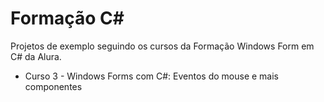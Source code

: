 # Formação C#

Projetos de exemplo seguindo os cursos da Formação Windows Form em C# da Alura.

- Curso 3 - Windows Forms com C#: Eventos do mouse e mais componentes
